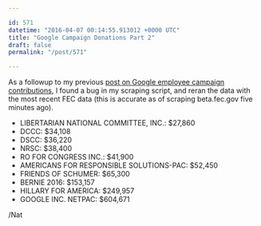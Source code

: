 ```yaml
---

id: 571
datetime: "2016-04-07 00:14:55.913012 +0000 UTC"
title: "Google Campaign Donations Part 2"
draft: false
permalink: "/post/571"

---
```


As a followup to my previous [post on Google employee campaign contributions](https://writing.natwelch.com/post/545), I found a bug in my scraping script, and reran the data with the most recent FEC data (this is accurate as of scraping beta.fec.gov five minutes ago).

 - LIBERTARIAN NATIONAL COMMITTEE, INC.: $27,860
 - DCCC: $34,108
 - DSCC: $36,220
 - NRSC: $38,400
 - RO FOR CONGRESS INC.: $41,900
 - AMERICANS FOR RESPONSIBLE SOLUTIONS-PAC: $52,450
 - FRIENDS OF SCHUMER: $65,300
 - BERNIE 2016: $153,157
 - HILLARY FOR AMERICA: $249,957
 - GOOGLE INC. NETPAC: $604,671

/Nat
